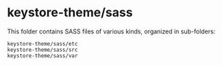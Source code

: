 # keystore-theme/sass

This folder contains SASS files of various kinds, organized in sub-folders:

    keystore-theme/sass/etc
    keystore-theme/sass/src
    keystore-theme/sass/var
